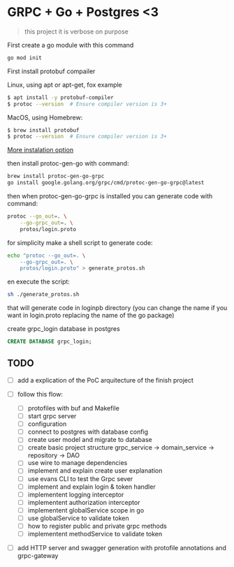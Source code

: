 # GRPC + Go + Postgres <3


> this project it is verbose on purpose 

First create a go module with this command 
```sh
go mod init
```

First install protobuf compailer 

Linux, using apt or apt-get, fox example
```sh
$ apt install -y protobuf-compiler
$ protoc --version  # Ensure compiler version is 3+
```

MacOS, using Homebrew:
```sh
$ brew install protobuf
$ protoc --version  # Ensure compiler version is 3+
```
[More instalation option](https://grpc.io/docs/protoc-installation/)

then install protoc-gen-go with command:

```sh 
brew install protoc-gen-go-grpc
go install google.golang.org/grpc/cmd/protoc-gen-go-grpc@latest
```

then when protoc-gen-go-grpc is installed you can generate code with command:

```sh 
protoc --go_out=. \
    --go-grpc_out=. \
    protos/login.proto
```

for simplicity make a shell script to generate code:

```sh
echo "protoc --go_out=. \
    --go-grpc_out=. \
    protos/login.proto" > generate_protos.sh
```

en execute the script: 

```sh 
sh ./generate_protos.sh
```

that will generate code in loginpb directory (you can change the name if you want in login.proto replacing the name of the go package)


create grpc_login database in postgres
```sql
CREATE DATABASE grpc_login;
```

## TODO 
- [ ] add a explication of the PoC arquitecture of the finish project
- [ ] follow this flow: 
    - [ ] protofiles with buf and Makefile
    - [ ] start grpc server
    - [ ] configuration
    - [ ] connect to postgres with database config
    - [ ] create user model and migrate to database
    - [ ] create basic project structure grpc_service -> domain_service -> repository -> DAO
    - [ ] use wire to manage dependencies
    - [ ] implement and explain create user explanation
    - [ ] use evans CLI to test the Grpc sever
    - [ ] implement and explain login & token handler
    - [ ] implementent logging interceptor
    - [ ] implementent authorization interceptor 
    - [ ] implementent globalService scope in go
    - [ ] use globalService to validate token
    - [ ] how to register public and private grpc methods
    - [ ]  implementent methodService to validate token
- [ ] add HTTP server and swagger generation with protofile annotations and grpc-gateway




